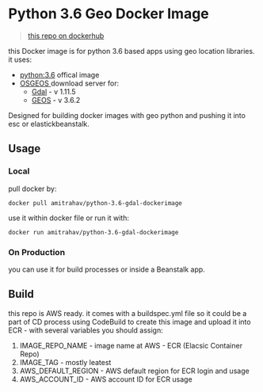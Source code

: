 # Python 3.6 Geo Docker Image
> [this repo on dockerhub](https://hub.docker.com/r/amitrahav/python-3.6-gdal-dockerimage/)

this Docker image is for python 3.6 based apps using geo location libraries.
it uses:
* [python:3.6](https://hub.docker.com/_/python/) offical image
* [OSGEOS ](http://www.osgeo.org/) download server for:
    * [Gdal](http://www.gdal.org/) - v 1.11.5
    * [GEOS](http://geos.osgeo.org/) - v 3.6.2


Designed for building docker images with geo python and pushing it into esc or elastickbeanstalk.
## Usage
### Local
pull docker by:
```
docker pull amitrahav/python-3.6-gdal-dockerimage
```

use it within docker file or run it with:
```
docker run amitrahav/python-3.6-gdal-dockerimage
```

### On Production

you can use it for build processes or inside a Beanstalk app. 

## Build
this repo is AWS ready.
it comes with a buildspec.yml file so it could be a part of CD process using CodeBuild to create this image and upload it into ECR - with several variables you should assign:
1. IMAGE_REPO_NAME - image name at AWS - ECR (Elacsic Container Repo)
2. IMAGE_TAG - mostly leatest
3. AWS_DEFAULT_REGION - AWS default region for ECR login and usage
4. AWS_ACCOUNT_ID - AWS account ID for ECR usage
